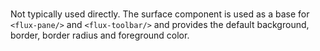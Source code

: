 # <flux-surface/>

Not typically used directly. The surface component is used as a base for `<flux-pane/>` and `<flux-toolbar/>` and provides
the default background, border, border radius and foreground color.
